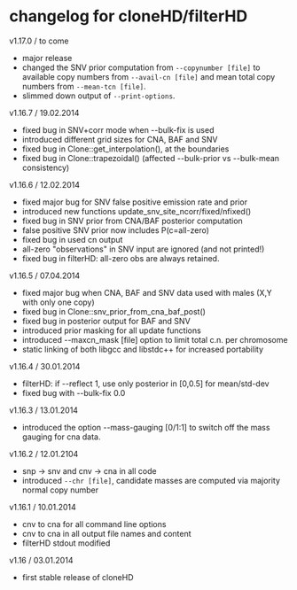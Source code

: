 # changelog for cloneHD/filterHD

v1.17.0 / to come

*  major release
*  changed the SNV prior computation from `--copynumber
	[file]` to available copy numbers from `--avail-cn [file]` and
	mean total copy numbers from `--mean-tcn [file]`.
*  slimmed down output of `--print-options`.

v1.16.7 / 19.02.2014

*  fixed bug in SNV+corr mode when --bulk-fix is used
*  introduced different grid sizes for CNA, BAF and SNV
*  fixed bug in Clone::get_interpolation(), at the boundaries
*  fixed bug in Clone::trapezoidal() (affected --bulk-prior vs --bulk-mean consistency)
	
v1.16.6 / 12.02.2014

*  fixed major bug for SNV false positive emission rate and prior
*  introduced new functions update_snv_site_ncorr/fixed/nfixed()
*  fixed bug in SNV prior from CNA/BAF posterior computation
*  false positive SNV prior now includes P(c=all-zero)
*  fixed bug in used cn output
*  all-zero "observations" in SNV input are ignored (and not printed!)
*  fixed bug in filterHD: all-zero obs are always retained.

v1.16.5 / 07.04.2014

*  fixed major bug when CNA, BAF and SNV data used with males (X,Y with only one copy)
*  fixed bug in Clone::snv_prior_from_cna_baf_post()
*  fixed bug in posterior output for BAF and SNV
*  introduced prior masking for all update functions
*  introduced --maxcn_mask [file] option to limit total c.n. per chromosome
*  static linking of both libgcc and libstdc++ for increased portability

v1.16.4 / 30.01.2014

*  filterHD: if --reflect 1, use only posterior in [0,0.5] for mean/std-dev
*  fixed bug with --bulk-fix 0.0

v1.16.3 / 13.01.2014

*  introduced the option --mass-gauging [0/1:1] to switch off the mass gauging for cna data.

v1.16.2 / 12.01.2104

*  snp -> snv and cnv -> cna in all code
*  introduced `--chr [file]`, candidate masses are computed via majority normal copy number

v1.16.1 / 10.01.2014

*  cnv to cna  for all command line options
*  cnv to cna in all output file names and content
*  filterHD stdout modified

v1.16 / 03.01.2014

*  first stable release of cloneHD
